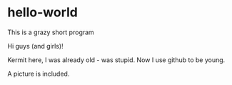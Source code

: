 # hello-world
This is a grazy short program

Hi guys (and girls)!

Kermit here, I was already old - was stupid. Now I use github to be young. 

A picture is included.

